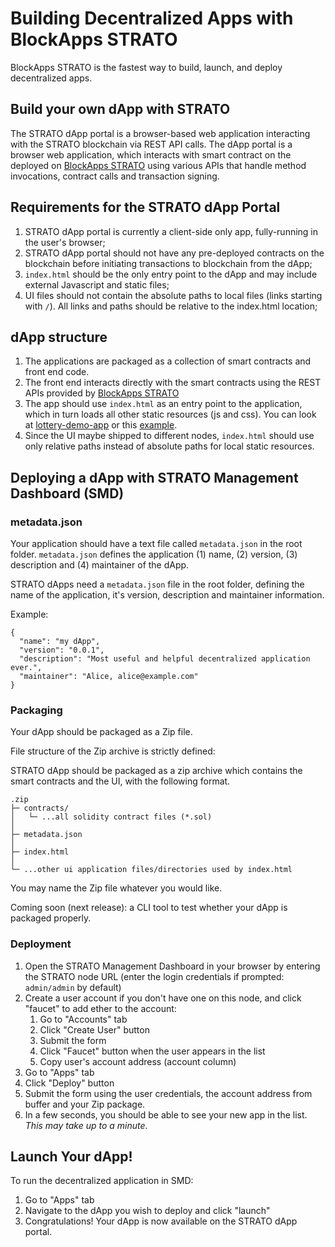 # Building Decentralized Apps with BlockApps STRATO

BlockApps STRATO is the fastest way to build, launch, and deploy decentralized apps. 

## Build your own dApp with STRATO

The STRATO dApp portal is a browser-based web application interacting with the STRATO blockchain via REST API calls. The dApp portal is a browser web application, which interacts with smart contract on the deployed on [BlockApps STRATO](http://blockapps.net/blockapps-strato-blockchain-application-development/) using various APIs that handle method invocations, contract calls and transaction signing.

## Requirements for the STRATO dApp Portal

1. STRATO dApp portal is currently a client-side only app, fully-running in the user's browser;
2. STRATO dApp portal should not have any pre-deployed contracts on the blockchain before initiating transactions to blockchain from the dApp;
3. `index.html` should be the only entry point to the dApp and may include external Javascript and static files;
4. UI files should not contain the absolute paths to local files (links starting with `/`). All links and paths should be relative to the index.html location;

## dApp structure

1. The applications are packaged as a collection of smart contracts and front end code.
2. The front end interacts directly with the smart contracts using the REST APIs provided by [BlockApps STRATO](http://blockapps.net/blockapps-strato-blockchain-application-development/)
3. The app should use `index.html` as an entry point to the application, which in turn loads all other static resources (js and css). You can look at [lottery-demo-app](https://github.com/blockapps/lottery-demo-app) or this [example](https://github.com/blockapps/dapp-guide/tree/master/example).
4. Since the UI maybe shipped to different nodes, `index.html` should use only relative paths instead of absolute paths for local static resources.

## Deploying a dApp with STRATO Management Dashboard (SMD)

### metadata.json
Your application should have a text file called `metadata.json` in the root folder. `metadata.json` defines the application (1) name, (2) version, (3) description and (4) maintainer of the dApp.

STRATO  dApps need a `metadata.json` file in the root folder, defining the name of the application, it's version, description and maintainer information.

Example:

```
{
  "name": "my dApp",
  "version": "0.0.1",
  "description": "Most useful and helpful decentralized application ever.",
  "maintainer": "Alice, alice@example.com"
}
```


### Packaging

Your dApp should be packaged as a Zip file.

File structure of the Zip archive is strictly defined:

STRATO dApp should be packaged as a zip archive which contains the smart contracts and the UI, with the following format.

```
.zip
├─ contracts/
│   └─ ...all solidity contract files (*.sol)
│
├─ metadata.json
│
├─ index.html
│
└─ ...other ui application files/directories used by index.html
```

You may name the Zip file whatever you would like. 

Coming soon (next release): a CLI tool to test whether your dApp is packaged properly. 

### Deployment
1. Open the STRATO Management Dashboard in your browser by entering the STRATO node URL (enter the login credentials if prompted: `admin/admin` by default)
2. Create a user account if you don't have one on this node, and click "faucet" to add ether to the account:
    1. Go to "Accounts" tab
    2. Click "Create User" button
    3. Submit the form
    4. Click "Faucet" button when the user appears in the list
    5. Copy user's account address (account column)
3. Go to "Apps" tab
4. Click "Deploy" button
5. Submit the form using the user credentials, the account address from buffer and your Zip package.
6. In a few seconds, you should be able to see your new app in the list. *This may take up to a minute*. 

## Launch Your dApp!

To run the decentralized application in SMD:

1. Go to "Apps" tab
2. Navigate to the dApp you wish to deploy and click "launch"
3. Congratulations! Your dApp is now available on the STRATO dApp portal. 
